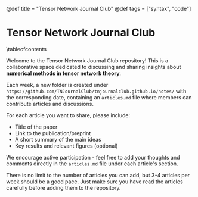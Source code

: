 @def title = "Tensor Network Journal Club"
@def tags = ["syntax", "code"]

# Tensor Network Journal Club

\tableofcontents <!-- you can use \toc as well -->

Welcome to the Tensor Network Journal Club repository! This is a collaborative space dedicated to discussing and sharing insights about **numerical methods in tensor network theory**.

Each week, a new folder is created under `https://github.com/TNJournalClub/tnjournalclub.github.io/notes/` with the corresponding date, containing an `articles.md` file where members can contribute articles and discussions.

For each article you want to share, please include:
- Title of the paper
- Link to the publication/preprint
- A short summary of the main ideas
- Key results and relevant figures (optional)

We encourage active participation - feel free to add your thoughts and comments directly in the `articles.md` file under each article's section. 

There is no limit to the number of articles you can add, but 3-4 articles per week should be a good pace. Just make sure you have read the articles carefully before adding them to the repository.